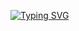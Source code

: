 [![Typing SVG](https://readme-typing-svg.herokuapp.com?font=Fira+Code&pause=1000&color=5FF729&width=435&lines=Welcome+to+my+GitHub)](https://git.io/typing-svg)
